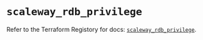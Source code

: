 # `scaleway_rdb_privilege`

Refer to the Terraform Registory for docs: [`scaleway_rdb_privilege`](https://www.terraform.io/docs/providers/scaleway/r/rdb_privilege).
